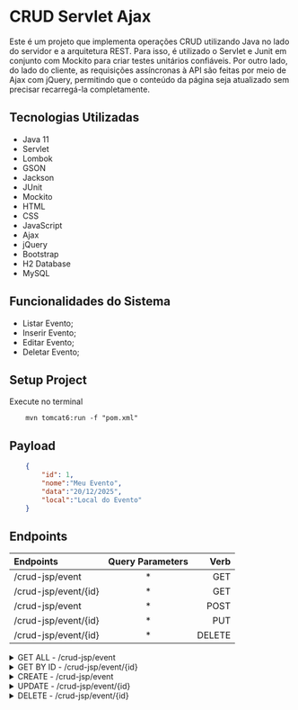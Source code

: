 # CRUD Servlet Ajax

Este é um projeto que implementa operações CRUD utilizando Java no lado do servidor e a arquitetura REST. Para isso, é utilizado o Servlet e Junit em conjunto com Mockito para criar testes unitários confiáveis. Por outro lado, do lado do cliente, as requisições assíncronas à API são feitas por meio de Ajax com jQuery, permitindo que o conteúdo da página seja atualizado sem precisar recarregá-la completamente.

## Tecnologias Utilizadas

- Java 11
- Servlet
- Lombok
- GSON
- Jackson
- JUnit
- Mockito
- HTML
- CSS
- JavaScript
- Ajax
- jQuery
- Bootstrap
- H2 Database
- MySQL

## Funcionalidades do Sistema

- Listar Evento;
- Inserir Evento;
- Editar Evento;
- Deletar Evento;

## Setup Project

Execute no terminal

```shell
    mvn tomcat6:run -f "pom.xml"    
```

## Payload

```json
    {
        "id": 1,
        "nome":"Meu Evento",
        "data":"20/12/2025",
        "local":"Local do Evento"
    } 
```

## Endpoints

|   Endpoints   |  Query Parameters  |    Verb    |
| :---         |     :---:      |          ---: |
| /crud-jsp/event        |   *  | GET    |
| /crud-jsp/event/{id}   |   *  | GET    |
| /crud-jsp/event        |   *  | POST   |
| /crud-jsp/event/{id}   |   *  | PUT    |
| /crud-jsp/event/{id}   |   *  | DELETE |


<details>
  <summary>GET ALL - /crud-jsp/event </summary>
  
## Descrição

Retorna todos os eventos.

## Códigos de Resposta

- `200`: Eventos encontrado com sucesso.

## Exemplo de Requisição

GET /crud-jsp/event HTTP/1.1
Host: example.com

## Exemplo de Resposta

HTTP/1.1 200 OK
Content-Type: application/json
```json
    [
        {
        "id": 1,
        "nome":"Meu Evento",
        "data":"20/12/2025",
        "local":"Local do Evento"
        },
        {
        "id": 2,
        "nome":"Meu Evento",
        "data":"20/12/2025",
        "local":"Local do Evento"
        }  
    ]
```
  
</details>

<details>
  <summary>GET BY ID - /crud-jsp/event/{id} </summary>
  
## Descrição

Retorna um evento.

## Parâmetros de Entrada

- `id` (obrigatório): ID do evento.

## Códigos de Resposta

- `200`: Evento encontrado com sucesso.

## Exemplo de Requisição

GET /crud-jsp/event/1 HTTP/1.1
Host: example.com

## Exemplo de Resposta

HTTP/1.1 200 OK
Content-Type: application/json
```json
    {
        "id": 1,
        "nome":"Meu Evento",
        "data":"20/12/2025",
        "local":"Local do Evento"
    }    
```
  
</details>

<details>
  <summary>CREATE - /crud-jsp/event </summary>
  
## Descrição

Cria um evento.

## Códigos de Resposta

- `201`: Evento criado com sucesso.

## Exemplo de Requisição

POST /crud-jsp/event HTTP/1.1
Host: example.com
Content-Type: application/json
```json
    {
        "nome":"Meu Evento",
        "dataInput":"20/12/2025",
        "local":"Local do Evento"
    }    
```
## Exemplo de Resposta

HTTP/1.1 201 CREATED
```json
    {
        "id": 1,
        "nome":"Meu Evento",
        "dataInput":"20/12/2025",
        "local":"Local do Evento"
    }    
```
</details>

<details>
  <summary>UPDATE - /crud-jsp/event/{id} </summary>
  
## Descrição

Edita um evento.

## Parâmetros de Entrada

- `id` (obrigatório): ID do evento.

## Códigos de Resposta

- `200`: Evento editado com sucesso.

## Exemplo de Requisição

PUT /crud-jsp/event/1 HTTP/1.1
Host: example.com
Content-Type: application/json
```json
    {
        "nome":"Meu Novo Evento",
        "data":"12/02/2026",
        "local":"Novo Local do Evento"
    }    
```
## Exemplo de Resposta

HTTP/1.1 200 OK

```json
    {
        "id": 1,
        "nome":"Meu Novo Evento",
        "data":"12/02/2026",
        "local":"Novo Local do Evento"
    }    
```
  
</details>

<details>
  <summary>DELETE - /crud-jsp/event/{id} </summary>
  
## Descrição

Deleta um evento.

## Parâmetros de Entrada

- `id` (obrigatório): ID do evento.

## Códigos de Resposta

- `204`: Evento deletado com sucesso.

## Exemplo de Requisição

DELETE /crud-jsp/event/1 HTTP/1.1
Host: example.com

## Exemplo de Resposta

HTTP/1.1 204 NO CONTENT
  
</details>